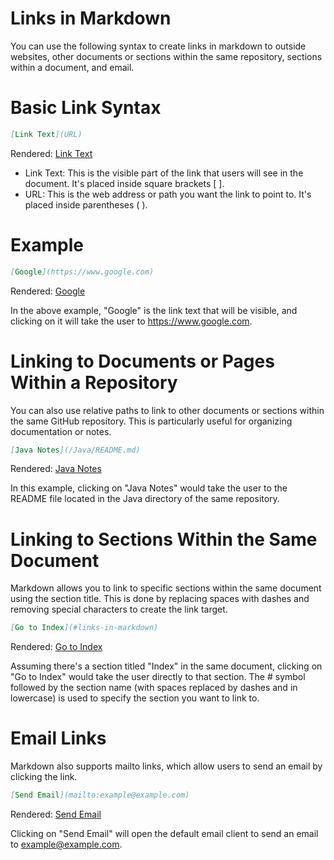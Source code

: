 # Links in Markdown

You can use the following syntax to create links in markdown to outside websites,
other documents or sections within the same repository, sections within a document,
and email.

# Basic Link Syntax

```markdown
[Link Text](URL)
```

Rendered:
[Link Text](URL)

- Link Text: This is the visible part of the link that users will see in the document. It's placed inside square brackets [ ].
- URL: This is the web address or path you want the link to point to. It's placed inside parentheses ( ).

# Example

```markdown
[Google](https://www.google.com)
```

Rendered:
[Google](https://www.google.com)

In the above example, "Google" is the link text that will be visible, and
clicking on it will take the user to https://www.google.com.

# Linking to Documents or Pages Within a Repository

You can also use relative paths to link to other documents or sections within
the same GitHub repository. This is particularly useful for organizing
documentation or notes.

```markdown
[Java Notes](/Java/README.md)
```

Rendered:
[Java Notes](/Java/README.md)

In this example, clicking on "Java Notes" would take the user to the README file
located in the Java directory of the same repository.

# Linking to Sections Within the Same Document

Markdown allows you to link to specific sections within the same document using
the section title. This is done by replacing spaces with dashes and removing
special characters to create the link target.

```markdown
[Go to Index](#links-in-markdown)
```

Rendered:
[Go to Index](#links-in-markdown)

Assuming there's a section titled "Index" in the same document, clicking on
"Go to Index" would take the user directly to that section.
The # symbol followed by the section name (with spaces replaced by dashes and
in lowercase) is used to specify the section you want to link to.

# Email Links

Markdown also supports mailto links, which allow users to send an email by
clicking the link.

```markdown
[Send Email](mailto:example@example.com)
```

Rendered:
[Send Email](mailto:example@example.com)

Clicking on "Send Email" will open the default email client to send an email to
example@example.com.
